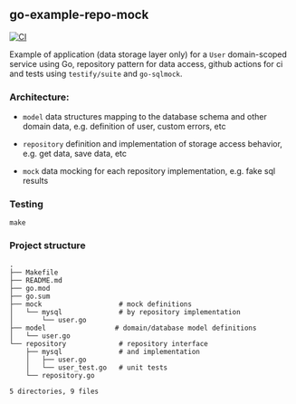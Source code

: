 ## go-example-repo-mock

[![CI](https://github.com/mvrilo/go-example-repo-mock/actions/workflows/ci.yaml/badge.svg)](https://github.com/mvrilo/go-example-repo-mock/actions/workflows/ci.yaml)

Example of application (data storage layer only) for a `User` domain-scoped service using Go, repository pattern for data access, github actions for ci and tests using `testify/suite` and `go-sqlmock`.

### Architecture:

- `model`
data structures mapping to the database schema and other domain data, e.g. definition of user, custom errors, etc

- `repository`
definition and implementation of storage access behavior, e.g. get data, save data, etc

- `mock`
data mocking for each repository implementation, e.g. fake sql results

### Testing

`make`

### Project structure

```
.
├── Makefile
├── README.md
├── go.mod
├── go.sum
├── mock                   # mock definitions
│   └── mysql              # by repository implementation
│       └── user.go
├── model                 # domain/database model definitions
│   └── user.go
└── repository             # repository interface
    ├── mysql              # and implementation
    │   ├── user.go
    │   └── user_test.go   # unit tests
    └── repository.go

5 directories, 9 files
```
